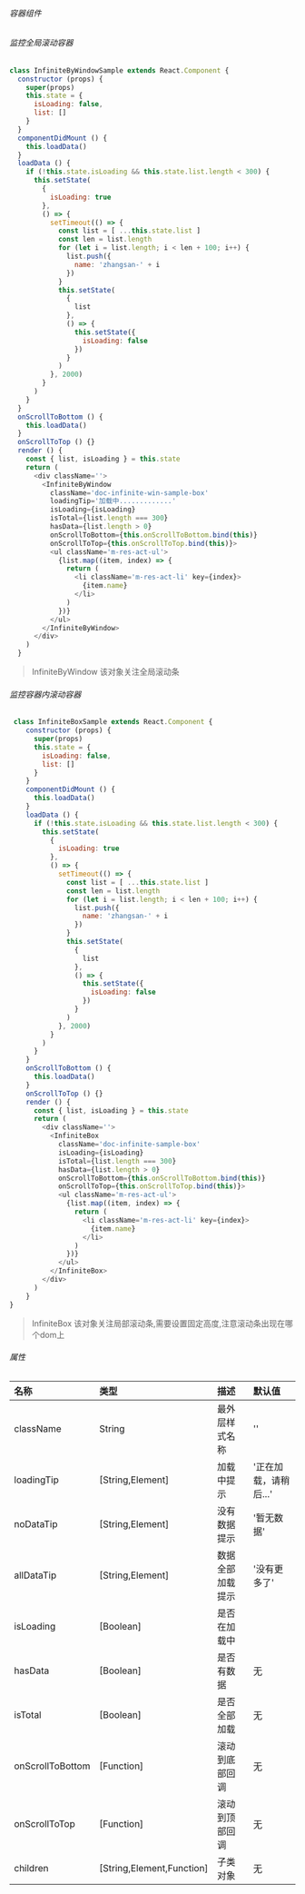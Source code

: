 ###### 容器组件

###### 监控全局滚动容器
<div id="infiniteByWindowSample"></div>

<script type="text/javascript">
ReactDOM.render(React.createElement(InfiniteByWindowSample),document.getElementById('infiniteByWindowSample'));
</script>

```javascript
class InfiniteByWindowSample extends React.Component {
  constructor (props) {
    super(props)
    this.state = {
      isLoading: false,
      list: []
    }
  }
  componentDidMount () {
    this.loadData()
  }
  loadData () {
    if (!this.state.isLoading && this.state.list.length < 300) {
      this.setState(
        {
          isLoading: true
        },
        () => {
          setTimeout(() => {
            const list = [ ...this.state.list ]
            const len = list.length
            for (let i = list.length; i < len + 100; i++) {
              list.push({
                name: 'zhangsan-' + i
              })
            }
            this.setState(
              {
                list
              },
              () => {
                this.setState({
                  isLoading: false
                })
              }
            )
          }, 2000)
        }
      )
    }
  }
  onScrollToBottom () {
    this.loadData()
  }
  onScrollToTop () {}
  render () {
    const { list, isLoading } = this.state
    return (
      <div className=''>
        <InfiniteByWindow
          className='doc-infinite-win-sample-box'
          loadingTip='加载中.............'
          isLoading={isLoading}
          isTotal={list.length === 300}
          hasData={list.length > 0}
          onScrollToBottom={this.onScrollToBottom.bind(this)}
          onScrollToTop={this.onScrollToTop.bind(this)}>
          <ul className='m-res-act-ul'>
            {list.map((item, index) => {
              return (
                <li className='m-res-act-li' key={index}>
                  {item.name}
                </li>
              )
            })}
          </ul>
        </InfiniteByWindow>
      </div>
    )
  }
```
> InfiniteByWindow 该对象关注全局滚动条
###### 监控容器内滚动容器
<div id="infiniteBoxSample"></div>
<script type="text/javascript">
ReactDOM.render(React.createElement(InfiniteBoxSample),document.getElementById('infiniteBoxSample'));
</script>

```javascript
 class InfiniteBoxSample extends React.Component {
    constructor (props) {
      super(props)
      this.state = {
        isLoading: false,
        list: []
      }
    }
    componentDidMount () {
      this.loadData()
    }
    loadData () {
      if (!this.state.isLoading && this.state.list.length < 300) {
        this.setState(
          {
            isLoading: true
          },
          () => {
            setTimeout(() => {
              const list = [ ...this.state.list ]
              const len = list.length
              for (let i = list.length; i < len + 100; i++) {
                list.push({
                  name: 'zhangsan-' + i
                })
              }
              this.setState(
                {
                  list
                },
                () => {
                  this.setState({
                    isLoading: false
                  })
                }
              )
            }, 2000)
          }
        )
      }
    }
    onScrollToBottom () {
      this.loadData()
    }
    onScrollToTop () {}
    render () {
      const { list, isLoading } = this.state
      return (
        <div className=''>
          <InfiniteBox
            className='doc-infinite-sample-box'
            isLoading={isLoading}
            isTotal={list.length === 300}
            hasData={list.length > 0}
            onScrollToBottom={this.onScrollToBottom.bind(this)}
            onScrollToTop={this.onScrollToTop.bind(this)}>
            <ul className='m-res-act-ul'>
              {list.map((item, index) => {
                return (
                  <li className='m-res-act-li' key={index}>
                    {item.name}
                  </li>
                )
              })}
            </ul>
          </InfiniteBox>
        </div>
      )
    }
}
```
> InfiniteBox 该对象关注局部滚动条,需要设置固定高度,注意滚动条出现在哪个dom上
###### 属性
<div class="markdown-grid">

| 名称            |    类型           | 描述                         |默认值
| :--------      | :--------         | :--                         |:--             
| className | String    | 最外层样式名称                | ''
| loadingTip | [String,Element] | 加载中提示   | '正在加载，请稍后...'
| noDataTip | [String,Element] | 没有数据提示   | '暂无数据'
| allDataTip | [String,Element]  | 数据全部加载提示 | '没有更多了'
| isLoading | [Boolean] | 是否在加载中 | 
| hasData | [Boolean] | 是否有数据 | 无
| isTotal | [Boolean] | 是否全部加载 | 无
| onScrollToBottom | [Function] | 滚动到底部回调 | 无
| onScrollToTop | [Function] | 滚动到顶部回调 | 无
| children | [String,Element,Function] | 子类对象 |无
